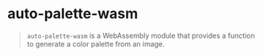 # auto-palette-wasm

> `auto-palette-wasm` is a WebAssembly module that provides a function to generate a color palette from an image.
